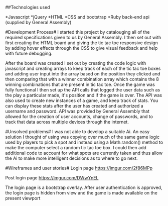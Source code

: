 
##Technologies used

*Javascript
*jQuery
*HTML
*CSS and bootstrap
*Ruby back-end api (supplied by General Assembly)

#Development Process#
I started this project by catalouging all of the required specifications given to us by General Assembly. I then set out with first creating the HTML board
and giving the tic tac toe responsive design by adding hover effects through the CSS to give visual feedback and help with future debugging.

After the board was created I set out by creating the code logic with javascript and creating arrays to keep track of each of the tic tac toe boxes and adding
user input into the array based on the position they clicked and then comparing that with a winner combination array which contains the 8 winning combinations
that are present in tic tac toe. Once the game was fully functional I then set up the API calls that logged the user data such as the play a particular made, it's position
and if the game is over. The API was also used to create new instances of a game, and keep track of stats. You can display these stats after the user has created and
authorized a username and password. API was provided by General Assembly that allowed for the creation of user accounts, change of passwords, and to track that data across
multiple devices through the internet.

#Unsolved problems#
I was not able to develop a suitable Ai. An easy solution I thought of using was copying over much of the same game logic used by players to pick a spot
and instead using a Math.random() method to make the computer select a random tic tac toe box. I could then add additional code to account for what spots are currently taken
and thus allow the Ai to make more intelligent decisions as to where to go next.

#Wireframes and user stories#
Login page
https://imgur.com/2f86MPp

Post login page
https://imgur.com/DWwYnEL

The login page is a bootstrap overlay. After user authentication is approved,
the login page is hidden from view and the game is made available on the present viewport
